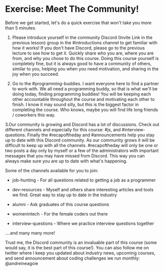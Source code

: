 # Exercise: Meet The Community!

Before we get started, let's do a quick exercise that won't take you more than 5 minutes.

1. Please introduce yourself in the community Discord (Invite Link in the previous lesson) group in the #introductions channel to get familiar with how it works! If you don't have Discord, please go to the previous lecture to see how to get it. Quickly share who you are, where you are from, and why you chose to do this course. Doing this course yourself is completely fine, but it is always good to have a community of others, similar to you, helping you when you need motivation, and sharing in the joy when you succeed.

2. Go to the #programming-buddies. I want everyone here to find a partner to work with. We all need a programming buddy, so that is what we'll be doing today, finding programming buddies! You will be keeping each other accountable throughout the course and motivating each other to finish. I know it may sound silly, but this is the biggest factor in completing the course. Who knows, maybe you will find life long friends / coworkers this way.

3.Our community is growing and Discord has a lot of discussions. Check out different channels and especially for this course: #js, and #interview-questions. Finally the #recapoftheday and #announcements help you stay up to date with this Discord community. As our community grows it will be difficult to keep up with all the channels. #recapoftheday will only be one or two posts a day only by myself or a few of the administrators with important messages that you may have missed from Discord. This way you can always make sure you are up to date with what's happening.

Some of the channels available for you to join:

- job-hunting - For all questions related to getting a job as a programmer

- dev-resources - Myself and others share interesting articles and tools we find. Great way to stay up to date in the industry

- alumni - Ask graduates of this course questions

- womenintech - For the female coders out there

- interview-questions - Where we practice interview questions together

....and many many more!

Trust me, the Discord community is an invaluable part of this course (some would say, it is the best part of this course!). You can also follow me on twitter where I keep you updated about industry news, upcoming courses, and send announcement about coding challenges we run monthly: @andreineagoie
